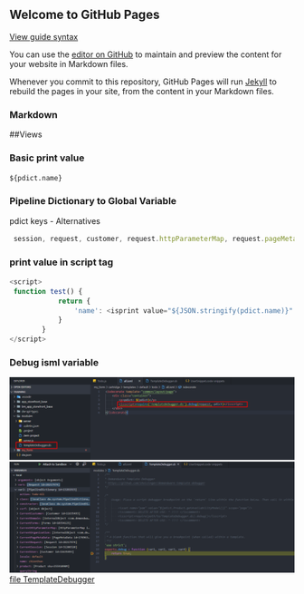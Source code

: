 ## Welcome to GitHub Pages
[View guide syntax](https://chienpham92.github.io/SFCC-Note/guide)

You can use the [editor on GitHub](https://github.com/chienpham92/SFCC-Note/edit/master/index.md) to maintain and preview the content for your website in Markdown files.

Whenever you commit to this repository, GitHub Pages will run [Jekyll](https://jekyllrb.com/) to rebuild the pages in your site, from the content in your Markdown files.

### Markdown

##Views

### Basic print value
`${pdict.name}`
###  Pipeline Dictionary to Global Variable
pdict	keys - Alternatives <br/>
```javascript 
 session, request, customer, request.httpParameterMap, request.pageMetaData, session.forms
```
### print value in script tag

```javascript
<script>
 function test() {
            return {
                'name': <isprint value="${JSON.stringify(pdict.name)}" encoding="off"/>
            }
        }
</script>
```

### Debug isml variable 
![step 1](/debug/debug_isml.png)
![step 2](/debug/debug_isml_result.png)
[file TemplateDebugger](/debug/templateDebugger.ds)
